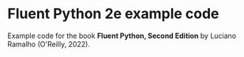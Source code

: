 # Fluent Python 2e example code

Example code for the book **Fluent Python, Second Edition** by Luciano Ramalho (O'Reilly, 2022).

